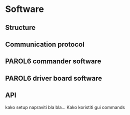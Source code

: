 # Software

## Structure

## Communication protocol

## PAROL6 commander software

## PAROL6 driver board software

## API
kako setup napraviti bla bla...
Kako koristiti gui
commands